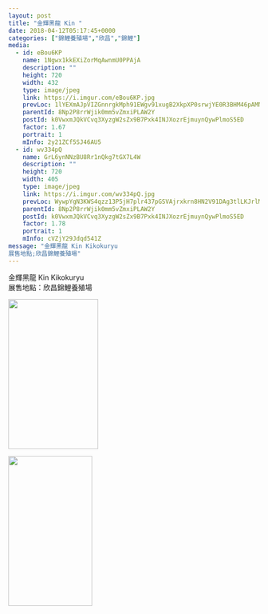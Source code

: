 ```yaml
---
layout: post
title: "金輝黑龍 Kin " 
date: 2018-04-12T05:17:45+0000 
categories: ["錦鯉養殖場","欣昌","錦鯉"] 
media:
  - id: eBou6KP
    name: 1Ngwx1kkEXiZorMqAwnmU0PPAjA
    description: ""   
    height: 720
    width: 432
    type: image/jpeg
    link: https://i.imgur.com/eBou6KP.jpg
    prevLoc: 1lYEXmAJpVIZGnnrgkMph91EWgv91xugB2XkpXP0srwjYE0R3BHM46pAMNMRcE0LxR73BwcYwn2m0ABqfrq20369YmF8xD71G8v4UBLVAMBjjQt9QYL39kMZu9gBP1p7v0SnlKPwV4Z8Fp9jnDjk9EHjMw6JyyoQfrpBVrnoR6Ix44LGME3qFYoX0ggEvEsDx04YyDNPUjYgy72Z2lf5BQD1BpyphjMZB9pL0vcno9k0ZOj7H4kVBzRloXiNWRKWkERoImo
    parentId: 8Np2P8rrWjik0mm5vZmxiPLAW2Y
    postId: k0VwxmJQkVCvq3XyzgW2sZx9B7Pxk4INJXozrEjmuynQywPlmoS5ED
    factor: 1.67
    portrait: 1
    mInfo: 2y21ZCf5SJ46AU5
  - id: wv334pQ
    name: GrL6ynNNzBU8Rr1nQkg7tGX7L4W
    description: ""   
    height: 720
    width: 405
    type: image/jpeg
    link: https://i.imgur.com/wv334pQ.jpg
    prevLoc: WywpYgN3KWS4qzz13P5jH7plr437pGSVAjrxkrn8HN2V91DAg3tlLKJrlMK0hq0kz8gPjjSyzgYk8mmGFwKwQLXEl4cRxOO4yOWWskomM83K5BSprK68GXLmclE09o19RoSo2vEVzgjZSM3DlQEV7EsKNWmk3qO6tkLGwRzQQ1SEpDQZ0PwqCgBK4mMDm9tMpNvP8DlLHmGWOZ1RMqI9AOBqzlOECmpKB4q94JuE1BrK40PmTyAqgLkYWpUq7xYnzOWPc6GoGm
    parentId: 8Np2P8rrWjik0mm5vZmxiPLAW2Y
    postId: k0VwxmJQkVCvq3XyzgW2sZx9B7Pxk4INJXozrEjmuynQywPlmoS5ED
    factor: 1.78
    portrait: 1
    mInfo: cVZjY29Jdqd541Z
message: "金輝黑龍 Kin Kikokuryu  
展售地點;欣昌錦鯉養殖場"
---
```


金輝黑龍 Kin Kikokuryu  
展售地點：欣昌錦鯉養殖場


[//]: #media:  
<a href="https://i.imgur.com/eBou6KP.jpg"><img src="https://i.imgur.com/eBou6KP.jpg" height="300" width="180" /></a> 
  

<a href="https://i.imgur.com/wv334pQ.jpg"><img src="https://i.imgur.com/wv334pQ.jpg" height="300" width="168" /></a> 
 
